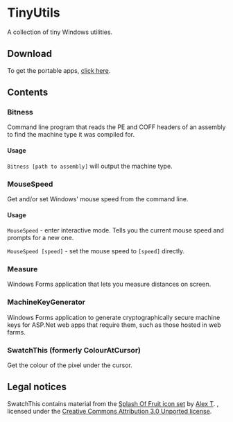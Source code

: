 # TinyUtils
A collection of tiny Windows utilities.

## Download
To get the portable apps, [click here](https://github.com/therezin/TinyUtils/releases/latest).

## Contents
### Bitness
Command line program that reads the PE and COFF headers of an assembly to find the machine type it was compiled for.

#### Usage
`Bitness [path to assembly]` will output the machine type.

### MouseSpeed
Get and/or set Windows' mouse speed from the command line.

#### Usage
`MouseSpeed` - enter interactive mode. Tells you the current mouse speed and prompts for a new one.

`MouseSpeed [speed]` - set the mouse speed to `[speed]` directly.

### Measure
Windows Forms application that lets you measure distances on screen.

### MachineKeyGenerator
Windows Forms application to generate cryptographically secure machine keys for ASP.Net web apps that require them, such as those hosted in web farms.


### SwatchThis (formerly ColourAtCursor)
Get the colour of the pixel under the cursor.

## Legal notices
SwatchThis contains material from the [Splash Of Fruit icon set](http://www.iconarchive.com/show/splash-of-fruit-icons-by-alex-t.html) by [Alex T](http://www.iconarchive.com/artist/alex-t.html). , licensed under the [Creative Commons Attribution 3.0 Unported license](https://creativecommons.org/licenses/by/3.0/).
